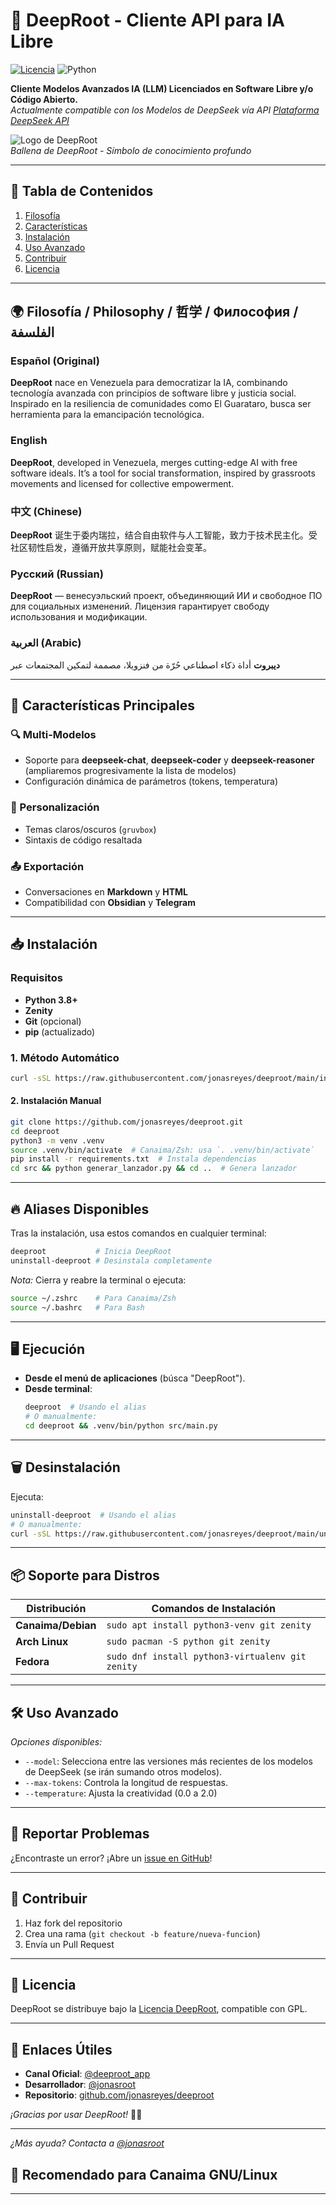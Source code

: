 # 🌊 DeepRoot - Cliente API para IA Libre  
[![Licencia](https://img.shields.io/badge/Licencia-DeepRoot_LSS-blue)](LICENSE.md)
![Python](https://img.shields.io/badge/Python-3.8%2B-green)

**Cliente Modelos Avanzados IA (LLM) Licenciados en Software Libre y/o Código Abierto.**  
*Actualmente compatible con los Modelos de DeepSeek vía API [Plataforma DeepSeek API](https://platform.deepseek.com/)*  

![Logo de DeepRoot](src/assets/images/deeproot.png)  
*Ballena de DeepRoot - Símbolo de conocimiento profundo*  

---

## 📌 Tabla de Contenidos
1. [Filosofía](#-filosofía)
2. [Características](#-características)
3. [Instalación](#-instalación)
4. [Uso Avanzado](#-uso-avanzado)
5. [Contribuir](#-contribuir)
6. [Licencia](#-licencia)

---

## 🌍 Filosofía / Philosophy / 哲学 / Философия / الفلسفة  

### Español (Original)  
**DeepRoot** nace en Venezuela para democratizar la IA, combinando tecnología avanzada con principios de software libre y justicia social. Inspirado en la resiliencia de comunidades como El Guarataro, busca ser herramienta para la emancipación tecnológica.  

### English  
**DeepRoot**, developed in Venezuela, merges cutting-edge AI with free software ideals. It’s a tool for social transformation, inspired by grassroots movements and licensed for collective empowerment.  

### 中文 (Chinese)  
**DeepRoot** 诞生于委内瑞拉，结合自由软件与人工智能，致力于技术民主化。受社区韧性启发，遵循开放共享原则，赋能社会变革。  

### Русский (Russian)  
**DeepRoot** — венесуэльский проект, объединяющий ИИ и свободное ПО для социальных изменений. Лицензия гарантирует свободу использования и модификации.  

### العربية (Arabic)  
**ديبروت** أداة ذكاء اصطناعي حُرّة من فنزويلا، مصممة لتمكين المجتمعات عبر 

---

## 🚀 Características Principales  

### 🔍 Multi-Modelos  
- Soporte para **deepseek-chat**, **deepseek-coder** y **deepseek-reasoner** (ampliaremos progresivamente la lista de modelos) 
- Configuración dinámica de parámetros (tokens, temperatura)  

### 🎨 Personalización  
- Temas claros/oscuros (`gruvbox`)  
- Sintaxis de código resaltada  

### 📤 Exportación  
- Conversaciones en **Markdown** y **HTML**  
- Compatibilidad con **Obsidian** y **Telegram**  

---

## 📥 Instalación  

### Requisitos  
- **Python 3.8+**  
- **Zenity**  
- **Git** (opcional)  
- **pip** (actualizado)

### 1. Método Automático  
```bash
curl -sSL https://raw.githubusercontent.com/jonasreyes/deeproot/main/install.sh | bash
```

#### 2. Instalación Manual  
```bash
git clone https://github.com/jonasreyes/deeproot.git
cd deeproot
python3 -m venv .venv
source .venv/bin/activate  # Canaima/Zsh: usa `. .venv/bin/activate`
pip install -r requirements.txt  # Instala dependencias
cd src && python generar_lanzador.py && cd ..  # Genera lanzador
```

---

## 🔥 Aliases Disponibles  
Tras la instalación, usa estos comandos en cualquier terminal:  
```bash
deeproot           # Inicia DeepRoot
uninstall-deeproot # Desinstala completamente
```  
*Nota:* Cierra y reabre la terminal o ejecuta:  
```bash
source ~/.zshrc    # Para Canaima/Zsh
source ~/.bashrc   # Para Bash
```

---

## 🖥️ Ejecución  
- **Desde el menú de aplicaciones** (búsca "DeepRoot").  
- **Desde terminal**:  
  ```bash
  deeproot  # Usando el alias
  # O manualmente:
  cd deeproot && .venv/bin/python src/main.py
  ```

---

## 🗑️ Desinstalación  
Ejecuta:  
```bash
uninstall-deeproot  # Usando el alias
# O manualmente:
curl -sSL https://raw.githubusercontent.com/jonasreyes/deeproot/main/uninstall.sh | bash
```

---

## 📦 Soporte para Distros  
| Distribución       | Comandos de Instalación       |  
|--------------------|-------------------------------|  
| **Canaima/Debian** | `sudo apt install python3-venv git zenity` |  
| **Arch Linux**     | `sudo pacman -S python git zenity`   |  
| **Fedora**         | `sudo dnf install python3-virtualenv git zenity` |  

---

## 🛠 Uso Avanzado
*Opciones disponibles:*
- `--model`: Selecciona entre las versiones más recientes de los modelos de DeepSeek (se irán sumando otros modelos).
- `--max-tokens`: Controla la longitud de respuestas.
- `--temperature`: Ajusta la creatividad (0.0 a 2.0)

---

## 🐛 Reportar Problemas  
¿Encontraste un error? ¡Abre un [issue en GitHub](https://github.com/jonasreyes/deeproot/issues)! 

---

## 🤝 Contribuir
1. Haz fork del repositorio
2. Crea una rama (`git checkout -b feature/nueva-funcion`)
3. Envía un Pull Request
 

---

## 📜 Licencia  
DeepRoot se distribuye bajo la [Licencia DeepRoot](LICENSE.md), compatible con GPL.  

---

## 🔗 Enlaces Útiles  
- **Canal Oficial**: [@deeproot_app](https://t.me/deeproot_app)  
- **Desarrollador**: [@jonasroot](https://t.me/jonasroot)  
- **Repositorio**: [github.com/jonasreyes/deeproot](https://github.com/jonasreyes/deeproot)  

*¡Gracias por usar DeepRoot!* 🐋💙  

---

*¿Más ayuda? Contacta a [@jonasroot](https://t.me/jonasroot)*

## 🐧 Recomendado para Canaima GNU/Linux

---
